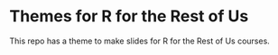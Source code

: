 # Themes for R for the Rest of Us

This repo has a theme to make slides for R for the Rest of Us courses. 

